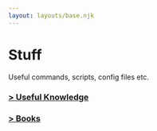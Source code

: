 ```yaml
---
layout: layouts/base.njk
---
```


# Stuff

Useful commands, scripts, config files etc.

### [> Useful Knowledge](doc/)

### [> Books](books/)

